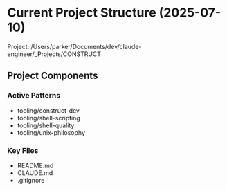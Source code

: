 # Current Project Structure (2025-07-10)
Project: /Users/parker/Documents/dev/claude-engineer/_Projects/CONSTRUCT

## Project Components

### Active Patterns
- tooling/construct-dev
- tooling/shell-scripting
- tooling/shell-quality
- tooling/unix-philosophy

### Key Files
- README.md
- CLAUDE.md
- .gitignore
